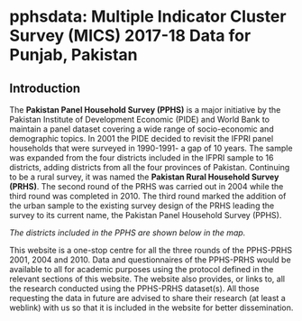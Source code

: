 # pphsdata: Multiple Indicator Cluster Survey (MICS) 2017-18 Data for Punjab, Pakistan

## Introduction
The **Pakistan Panel Household Survey (PPHS)** is a major initiative by the Pakistan Institute of Development Economic (PIDE) and World Bank to maintain a panel dataset covering a wide range of socio-economic and demographic topics. In 2001 the PIDE decided to revisit the IFPRI panel households that were surveyed in 1990-1991- a gap of 10 years. The sample was expanded from the four districts included in the IFPRI sample to 16 districts, adding districts from all the four provinces of Pakistan. Continuing to be a rural survey, it was named the **Pakistan Rural Household Survey (PRHS)**. The second round of the PRHS was carried out in 2004 while the third round was completed in 2010. The third round marked the addition of the urban sample to the existing survey design of the PRHS leading the survey to its current name, the Pakistan Panel Household Survey (PPHS).

*The districts included in the PPHS are shown below in the map.*


This website is a one-stop centre for all the three rounds of the PPHS-PRHS 2001, 2004 and 2010. Data and questionnaires of the PPHS-PRHS would be available to all for academic purposes using the protocol defined in the relevant sections of this website. The website also provides, or links to, all the research conducted using the PPHS-PRHS dataset(s). All those requesting the data in future are advised to share their research (at least a weblink) with us so that it is included in the website for better dissemination.